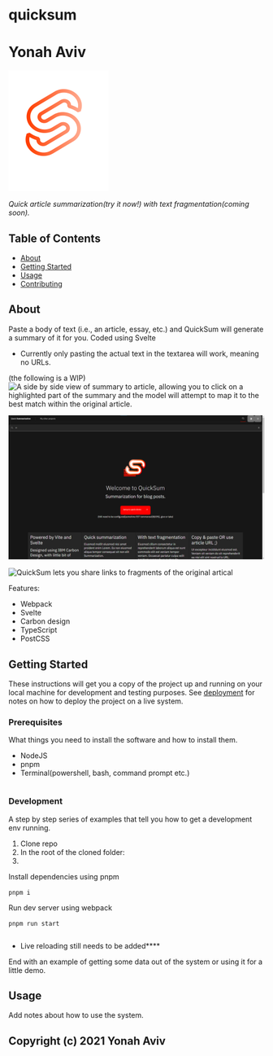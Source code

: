 # quicksum

Yonah Aviv
=======
<img src="https://github.com/y330/quicksum/blob/master/src/popup/assets/logo-animated.svg"/>

_Quick article summarization(try it now!) with text fragmentation(coming soon)._

## Table of Contents

- [About](#about)
- [Getting Started](#getting_started)
- [Usage](#usage)
- [Contributing](../CONTRIBUTING.md)

## About <a name = "about"></a>

Paste a body of text (i.e., an article, essay, etc.) and QuickSum will generate a summary of it for you. Coded using Svelte

- Currently only pasting the actual text in the textarea will work, meaning no URLs.

(the following is a WIP)
![A side by side view of summary to article, allowing you to click on a highlighted part of the summary and the model will attempt to map it to the best match within the original article.](image.png)

![Home page](assets/Dark_mode-home.png)

![QuickSum lets you share links to fragments of the original artical](image.png)

Features: 
- Webpack
- Svelte
- Carbon design
- TypeScript
- PostCSS

## Getting Started <a name = "getting_started"></a>

These instructions will get you a copy of the project up and running on your local machine for development and testing purposes. See [deployment](#deployment) for notes on how to deploy the project on a live system.

### Prerequisites

What things you need to install the software and how to install them.

- NodeJS
- pnpm
- Terminal(powershell, bash, command prompt etc.)
```

```

### Development

A step by step series of examples that tell you how to get a development env running.


1. Clone repo
2. In the root of the cloned folder:
3.
Install dependencies using pnpm

```
pnpm i
```

Run dev server using webpack

```
pnpm run start
```

```navigate to localhost:3000
```
- Live reloading still needs to be added****

End with an example of getting some data out of the system or using it for a little demo.

## Usage <a name = "usage"></a>

Add notes about how to use the system.


## Copyright (c) 2021 Yonah Aviv
